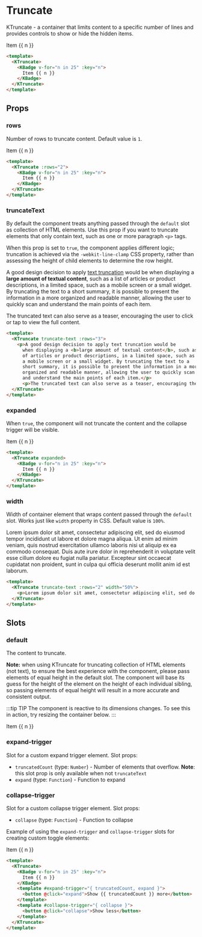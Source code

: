 # Truncate

KTruncate - a container that limits content to a specific number of lines and provides controls to show or hide the hidden items.

<KCard>
  <KTruncate>
    <KBadge v-for="n in 25" :key="n">
      Item {{ n }}
    </KBadge>
  </KTruncate>
</KCard>

```html
<template>
  <KTruncate>
    <KBadge v-for="n in 25" :key="n">
      Item {{ n }}
    </KBadge>
  </KTruncate>
</template>
```

## Props

### rows

Number of rows to truncate content. Default value is `1`.

<KCard>
  <KTruncate :rows="2">
    <KBadge v-for="n in 25" :key="n">
      Item {{ n }}
    </KBadge>
  </KTruncate>
</KCard>

```html
<template>
  <KTruncate :rows="2">
    <KBadge v-for="n in 25" :key="n">
      Item {{ n }}
    </KBadge>
  </KTruncate>
</template>
```

### truncateText

By default the component treats anything passed through the `default` slot as collection of HTML elements. Use this prop if you want to truncate elements that only contain text, such as one or more paragraph `<p>` tags.

When this prop is set to `true`, the component applies different logic; truncation is achieved via the `-webkit-line-clamp` CSS property, rather than assessing the height of child elements to determine the row height.

<KCard>
  <KTruncate truncate-text :rows="3">
    <p>A good design decision to apply <a href="https://kongponents.konghq.com/components/truncate.html#textcontent">text truncation</a> would be when displaying a <b>large amount of textual content</b>, such as a list of articles or product descriptions, in a limited space, such as a mobile screen or a small widget. By truncating the text to a short summary, it is possible to present the information in a more organized and readable manner, allowing the user to quickly scan and understand the main points of each item.</p>
    <p>The truncated text can also serve as a teaser, encouraging the user to click or tap to view the full content.</p>
  </KTruncate>
</KCard>

```html
<template>
  <KTruncate truncate-text :rows="3">
    <p>A good design decision to apply text truncation would be
      when displaying a <b>large amount of textual content</b>, such as a list
      of articles or product descriptions, in a limited space, such as
      a mobile screen or a small widget. By truncating the text to a
      short summary, it is possible to present the information in a more
      organized and readable manner, allowing the user to quickly scan
      and understand the main points of each item.</p>
      <p>The truncated text can also serve as a teaser, encouraging the user to click or tap to view the full content.</p>
  </KTruncate>
</template>
```

### expanded

When `true`, the component will not truncate the content and the collapse trigger will be visible.

<KCard>
  <KTruncate expanded>
    <KBadge v-for="n in 25" :key="n">
      Item {{ n }}
    </KBadge>
  </KTruncate>
</KCard>

```html
<template>
  <KTruncate expanded>
    <KBadge v-for="n in 25" :key="n">
      Item {{ n }}
    </KBadge>
  </KTruncate>
</template>
```

### width

Width of container element that wraps content passed through the `default` slot. Works just like `width` property in CSS. Default value is `100%`.

<KCard>
  <KTruncate truncate-text :rows="2" width="50%">
    <p>Lorem ipsum dolor sit amet, consectetur adipiscing elit, sed do eiusmod tempor incididunt ut labore et dolore magna aliqua. Ut enim ad minim veniam, quis nostrud exercitation ullamco laboris nisi ut aliquip ex ea commodo consequat. Duis aute irure dolor in reprehenderit in voluptate velit esse cillum dolore eu fugiat nulla pariatur. Excepteur sint occaecat cupidatat non proident, sunt in culpa qui officia deserunt mollit anim id est laborum.</p>
  </KTruncate>
</KCard>

```html
<template>
  <KTruncate truncate-text :rows="2" width="50%">
    <p>Lorem ipsum dolor sit amet, consectetur adipiscing elit, sed do eiusmod tempor incididunt ut labore et dolore magna aliqua. Ut enim ad minim veniam, quis nostrud exercitation ullamco laboris nisi ut aliquip ex ea commodo consequat. Duis aute irure dolor in reprehenderit in voluptate velit esse cillum dolore eu fugiat nulla pariatur. Excepteur sint occaecat cupidatat non proident, sunt in culpa qui officia deserunt mollit anim id est laborum.</p>
  </KTruncate>
</template>
```

## Slots

### default

The content to truncate.

**Note:** when using KTruncate for truncating collection of HTML elements (not text), to ensure the best experience with the component, please pass elements of equal height in the default slot. The component will base its guess for the height of the element on the height of each individual sibling, so passing elements of equal height will result in a more accurate and consistent output.

:::tip TIP
The component is reactive to its dimensions changes. To see this in action, try resizing the container below.
:::

<KCard class="resizable-card">
  <KTruncate :rows="3">
    <KBadge v-for="n in 30" :key="n">
      Item {{ n }}
    </KBadge>
  </KTruncate>
</KCard>

### expand-trigger

Slot for a custom expand trigger element. Slot props:

- `truncatedCount` (type: `Number`) - Number of elements that overflow. **Note**: this slot prop is only available when not `truncateText`
- `expand` (type: `Function`) - Function to expand

### collapse-trigger

Slot for a custom collapse trigger element. Slot props:

- `collapse` (type: `Function`) - Function to collapse

Example of using the `expand-trigger` and `collapse-trigger` slots for creating custom toggle elements:

<KCard>
  <KTruncate>
    <KBadge v-for="n in 25" :key="n">
      Item {{ n }}
    </KBadge>
    <template #expand-trigger="{ truncatedCount, expand }">
      <button class="custom-trigger" @click="expand">Show {{ truncatedCount }} more</button>
    </template>
    <template #collapse-trigger="{ collapse }">
      <button class="custom-trigger" @click="collapse">Show less</button>
    </template>
  </KTruncate>
</KCard>

```html
<template>
  <KTruncate>
    <KBadge v-for="n in 25" :key="n">
      Item {{ n }}
    </KBadge>
    <template #expand-trigger="{ truncatedCount, expand }">
      <button @click="expand">Show {{ truncatedCount }} more</button>
    </template>
    <template #collapse-trigger="{ collapse }">
      <button @click="collapse">Show less</button>
    </template>
  </KTruncate>
</template>
```

<style lang="scss" scoped>
.resizable-card {
  resize: horizontal;
  overflow-x: auto;
  min-width: 100px;
  max-width: 90%;
}

.custom-trigger {
  color: $kui-color-text-primary;
  text-decoration: underline;
  white-space: nowrap;
  margin-left: $kui-space-20;

  &:hover {
    color: $kui-color-text-primary-strong;
  }
}
</style>
